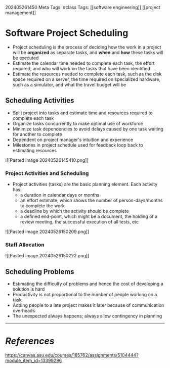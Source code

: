 202405261450
Meta Tags: #class
Tags: [[software engineering]] [[project management]]

# Software Project Scheduling

- Project scheduling is the process of deciding how the work in a project will be **organized** as separate tasks, and **when** and **how** these tasks will be executed
- Estimate the calendar time needed to complete each task, the effort required, and who will work on the tasks that have been identified
- Estimate the resources needed to complete each task, such as the disk space required on a server, the time required on specialized hardware, such as a simulator, and what the travel budget will be

## Scheduling Activities

- Split project into tasks and estimate time and resources required to complete each task
- Organize tasks concurrently to make optimal use of workforce
- Minimize task dependencies to avoid delays caused by one task waiting for another to complete
- Dependent on project manager's intuition and experience
- Milestones in project schedule used for feedback loop back to estimating resources

![[Pasted image 20240526145410.png]]

### Project Activities and Scheduling

- Project activities (tasks) are the basic planning element. Each activity has:
	- a duration in calendar days or months
	- an effort estimate, which shows the number of person-days/months to complete the work
	- a deadline by which the activity should be complete
	- a defined end-point, which might be a document, the holding of a review meeting, the successful execution of all tests, etc

![[Pasted image 20240526150209.png]]

### Staff Allocation

![[Pasted image 20240526150222.png]]

## Scheduling Problems

- Estimating the difficulty of problems and hence the cost of developing a solution is hard
- Productivity is not proportional to the number of people working on a task
- Adding people to a late project makes it later because of communication overheads
- The unexpected always happens; always allow contingency in planning





---
# *References*
https://canvas.asu.edu/courses/185762/assignments/5104444?module_item_id=13399296